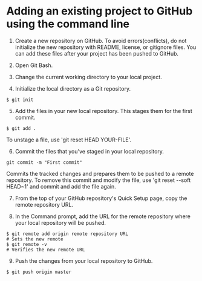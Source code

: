 # Adding an existing project to GitHub using the command line

1. Create a new repository on GitHub. To avoid errors(conflicts), do not initialize the new repository with README, license, or gitignore files. You can add these files after your project has been pushed to GitHub.

2. Open Git Bash.

3. Change the current working directory to your local project.

4. Initialize the local directory as a Git repository.
```
$ git init
```

5. Add the files in your new local repository. This stages them for the first commit.
```
$ git add .
```
To unstage a file, use 'git reset HEAD YOUR-FILE'.

6. Commit the files that you've staged in your local repository.
```
git commit -m "First commit"
```
Commits the tracked changes and prepares them to be pushed to a remote repository. To remove this commit and modify the file, use 'git reset --soft HEAD~1' and commit and add the file again.

7. From the top of your GitHub repository's Quick Setup page, copy the remote repository URL.

8. In the Command prompt, add the URL for the remote repository where your local repository will be pushed.
```
$ git remote add origin remote repository URL
# Sets the new remote
$ git remote -v
# Verifies the new remote URL
```

9. Push the changes from your local repository to GitHub.
```
$ git push origin master
```
